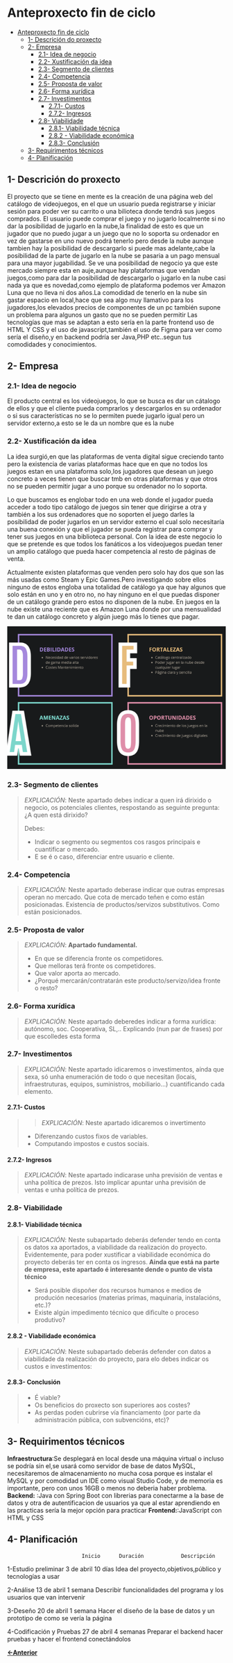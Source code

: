 # Anteproxecto fin de ciclo

- [Anteproxecto fin de ciclo](#anteproxecto-fin-de-ciclo)
  - [1- Descrición do proxecto](#1--descrición-do-proxecto)
  - [2- Empresa](#2--empresa)
    - [2.1- Idea de negocio](#21--idea-de-negocio)
    - [2.2- Xustificación da idea](#22--xustificación-da-idea)
    - [2.3- Segmento de clientes](#23--segmento-de-clientes)
    - [2.4- Competencia](#24--competencia)
    - [2.5- Proposta de valor](#25--proposta-de-valor)
    - [2.6- Forma xurídica](#26--forma-xurídica)
    - [2.7- Investimentos](#27--investimentos)
      - [2.7.1- Custos](#271--custos)
      - [2.7.2- Ingresos](#272--ingresos)
    - [2.8- Viabilidade](#28--viabilidade)
      - [2.8.1- Viabilidade técnica](#281--viabilidade-técnica)
      - [2.8.2 - Viabilidade económica](#282---viabilidade-económica)
      - [2.8.3- Conclusión](#283--conclusión)
  - [3- Requirimentos técnicos](#3--requirimentos-técnicos)
  - [4- Planificación](#4--planificación)


## 1- Descrición do proxecto

El proyecto que se tiene en mente es la creación de una página web del catálogo de videojuegos, en el que un usuario pueda registrarse y iniciar sesión para poder ver su carrito o una bilioteca donde tendrá sus juegos comprados.
El usuario puede comprar el juego y no jugarlo localmente si no dar la posibilidad de jugarlo en la nube,la finalidad de esto es que un jugador que no puedo jugar a un juego que no lo soporta su ordenador en vez de gastarse en uno nuevo podrá tenerlo pero desde la nube aunque tambien hay la posibilidad de descargarlo si puede mas adelante,cabe la posibilidad de la parte de jugarlo en la nube se pasaria a un pago mensual para una mayor jugabilidad.
Se ve una posibilidad de negocio ya que este mercado siempre esta en auje,aunque hay plataformas que vendan juegos,como para dar la posibilidad de descargarlo o jugarlo en la nube casi nada ya que es novedad,como ejemplo de plataforma podemos ver Amazon Luna que no lleva ni dos años.La comodidad de tenerlo en la nube sin gastar espacio en local,hace que sea algo muy llamativo para los jugadores,los elevados precios de componentes de un pc también supone un problema para algunos un gasto que no se pueden permitir
Las tecnologías que mas se adaptan a esto sería en la parte frontend uso de HTML Y CSS y el uso de javascript,también el uso de Figma para ver como sería el diseño,y en backend podría ser Java,PHP etc..segun tus comodidades y conocimientos.


## 2- Empresa

### 2.1- Idea de negocio

El producto central es los videojuegos, lo que se busca es dar un cátalogo de ellos y que el cliente pueda comprarlos y descargarlos en su ordenador
o si sus características no se lo permiten puede jugarlo igual pero un servidor externo,a esto se le da un nombre que es la nube

### 2.2- Xustificación da idea

La idea surgió,en que las plataformas de venta digital sigue creciendo tanto pero la existencia de varias plataformas hace que en que no todos los juegos estan en una plataforma solo,los jugadores que desean un juego concreto a veces tienen que buscar tmb en otras plataformas y que otros no se pueden permitir jugar a uno porque su ordenador no lo soporta.

Lo que buscamos es englobar todo en una web donde el jugador pueda acceder a todo tipo catálogo de juegos sin tener que dirigirse a otra y también a los sus ordenadores que no soporten el juego darles la posibilidad de poder jugarlos en un servidor externo el cual solo necesitaría una buena conexión y que el jugador se pueda registrar para comprar y tener sus juegos en una biblioteca personal.
Con la idea de este negocio lo que se pretende es que todos los fanáticos a los videojuegos puedan tener un amplio catálogo que pueda hacer competencia al resto de páginas de venta.

Actualmente existen plataformas que venden pero solo hay dos que son las más usadas como Steam y Epic Games.Pero investigando sobre ellos ninguno de estos engloba una totalidad de catálogo ya que hay algunos que solo están en uno y en otro no, no hay ninguno en el que puedas disponer de un catálogo grande pero estos no disponen de la nube.
En juegos en la nube existe una reciente que es Amazon Luna donde por una mensualidad te dan un catálogo concreto y algún juego más lo tienes que pagar.

![alt text](image.png)


 
### 2.3- Segmento de clientes

> _EXPLICACIÓN_: Neste apartado debes indicar a quen irá dirixido o negocio, os potenciales clientes, respostando as seguinte pregunta: ¿A quen está dirixido?
>
> Debes:
>
> - Indicar o segmento ou segmentos cos rasgos principais e cuantificar o mercado.
> - E se é o caso, diferenciar entre usuario e cliente.

### 2.4- Competencia

> _EXPLICACIÓN_: Neste apartado deberase indicar que outras empresas operan no mercado. Que cota de mercado teñen e como están posicionadas. Existencia de productos/servizos substitutivos. Como están posicionados.

### 2.5- Proposta de valor

> _EXPLICACIÓN_: **Apartado fundamental.**
>
> - En que se diferencia fronte os competidores.
> - Que melloras terá fronte os competidores.
> - Que valor aporta ao mercado.
> - ¿Porqué mercarán/contratarán este producto/servizo/idea fronte o resto?

### 2.6- Forma xurídica

> _EXPLICACIÓN_: Neste apartado deberedes indicar a forma xurídica: autónomo, soc. Cooperativa, SL,.. Explicando (nun par de frases) por que escolledes esta forma

### 2.7- Investimentos

> _EXPLICACIÓN_: Neste apartado idicaremos o investimentos, aínda que sexa, só unha enumeración de todo o que necesitan (locais, infraestruturas, equipos, suministros, mobiliario...) cuantificando cada elemento.

#### 2.7.1- Custos

> > _EXPLICACIÓN_: Neste apartado idicaremos o invertimento
>
> - Diferenzando custos fixos de variables.
> - Computando impostos e custos sociais.

#### 2.7.2- Ingresos

> _EXPLICACIÓN_: Neste apartado indicarase unha previsión de ventas e unha política de prezos. Isto implicar apuntar unha previsión de ventas e unha política de prezos.

### 2.8- Viabilidade

#### 2.8.1- Viabilidade técnica

> _EXPLICACIÓN_: Neste subapartado deberás defender tendo en conta os datos xa aportados, a viabilidade da realización do proyecto.
> Evidentemente, para poder xustificar a viabilidade económica do proyecto deberás ter en conta os ingresos. **Ainda que está na parte de empresa, este apartado é interesante dende o punto de vista técnico**
>
> - Será posible dispoñer dos recursos humanos e medios de produción necesarios (materias primas, maquinaria, instalacións, etc.)?
> - Existe algún impedimento técnico que dificulte o proceso produtivo?

#### 2.8.2 - Viabilidade económica

> _EXPLICACIÓN_: Neste subapartado deberás defender con datos a viabilidade da realización do proyecto, para elo debes indicar os custos e investimentos:

#### 2.8.3- Conclusión

> - É viable?
> - Os beneficios do proxecto son superiores aos costes?
> - As perdas poden cubrirse vía financiamento (por parte da administración pública, con subvencións, etc)?

## 3- Requirimentos técnicos

**Infraestructura**:Se desplegará en local desde una máquina virtual o incluso se podría sin el,se usará como servidor de base de datos MySQL, necesitaremos de almacenamiento no mucha cosa porque es instalar el MySQL y por comodidad un IDE como visual Studio Code, y de memoria es importante, pero con unos 16GB o menos no deberia haber problema.
**Backend:** :Java con Spring Boot con librerias para conectarme a la base de datos y otra de autentificacion de usuarios ya que al estar aprendiendo en las practicas sería la mejor opción para practicar
**Frontend:**:JavaScript con HTML y CSS

## 4- Planificación
                            Inicio      Duración            Descripción
1-Estudio preliminar     3 de abril      10 días          Idea del proyecto,objetivos,público y tecnologías a usar

2-Análise                13 de abril     1 semana          Describir funcionalidades del programa y los usuarios que van intervenir 

3-Deseño                 20 de abril     1 semana          Hacer el diseño de la base de datos y un prototipo de como se vería la página

4-Codificación y Pruebas 27 de abril     4 semanas          Preparar el backend hacer pruebas y hacer el frontend conectándolos   

[**<-Anterior**](../../README.md)
